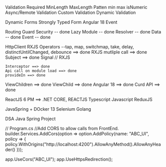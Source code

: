 Validation
    Required
    MinLength
    MaxLength
    Patten
    min
    max
    isNumeric
    Async/Remote Validation
    Custom Validation
    Dynamic Validation

Dynamic Forms
Strongly Typed Form
Angular 18 Event

Routing 
    Guard Security -- done 
    Lazy Module -- done
    Resolver -- done 
    Data -- done
    Event -- done 

HttpClient
    RXJS Operators --tap, map, switchmap, take, delay, distinctUntilChanged, debounce ==> done
    RXJS mutliple call ==> done
    Subject ==> done
    Signal // RXJS  
    
    Interceptor ==> done
    Api call on module load ==> done
    provideIn ==> done

ViewChildren ==> done
ViewChild  ==> done
Angular 18 ==> done
Curd API   ==> done

ReactJS 6 PM ==> .NET CORE, REACTJS
Typescript
Javascript 
ReduxJS 

JavaSpring + DOcker 13
Selenium
Golang 

DSA 
Java Spring Project


// Program.cs
//Add CORS to allow calls from FrontEnd.
builder.Services.AddCors(option => option.AddPolicy(name: "ABC_UI",
policy =>
{
    policy.WithOrigins("http://localhost:4200").AllowAnyMethod().AllowAnyHeader()
}));
    
app.UseCors("ABC_UI");
app.UseHttpsRedirection();